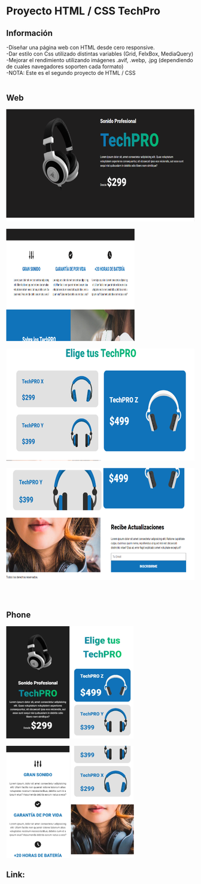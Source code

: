# Proyecto HTML / CSS TechPro

## Información

-Diseñar una página web con HTML desde cero responsive. <br>
-Dar estilo con Css utilizado distintas variables (Grid, FelxBox, MediaQuery)<br>
-Mejorar el rendimiento utilizando imágenes .avif, .webp, .jpg (dependiendo de cuales navegadores soporten cada formato)<br>
-NOTA: Este es el segundo proyecto de HTML / CSS
<br><br>





## Web
<p aling="center">
  <img  height="300" src="./imgMuestra/web-header.PNG" /><br><br>
  <img width="68%" height="300" src="./imgMuestra/web-section1.PNG" /><br><br>
  <img height="300" src="./imgMuestra/web-main.PNG" /><br><br>
  <img height="300" src="./imgMuestra/web-footer.PNG" /><br><br>
</p>
<br>

## Phone
  <p>
      <img height="300" src="./imgMuestra/phone-header.jpg" />
      <img height="300" src="./imgMuestra/phone-main.jpg" /> <br><br>
      <img height="300" src="./imgMuestra/phone-section.jpg" />
      <img height="300" src="./imgMuestra/phone-footer.jpg" />
  </p>

  ## Link:  